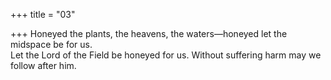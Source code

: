 +++
title = "03"

+++
Honeyed the plants, the heavens, the waters—honeyed let the midspace  be for us.  
Let the Lord of the Field be honeyed for us. Without suffering harm  may we follow after him.  